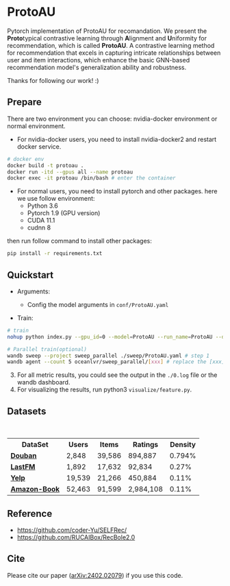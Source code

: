 # ProtoAU

Pytorch implementation of ProtoAU for recomandation.
We present the **Proto**typical contrastive learning through **A**lignment and **U**niformity for recommendation, which is called **ProtoAU**.
A contrastive learning method for recommendation that excels in capturing intricate relationships between user and item interactions, which enhance the basic GNN-based recommendation model's generalization ability and robustness.

Thanks for following our work! :)

## Prepare

There are two environment you can choose: nvidia-docker environment or normal environment.

- For nvidia-docker users, you need to install nvidia-docker2 and restart docker service.

```sh
# docker env
docker build -t protoau .
docker run -itd --gpus all --name protoau
docker exec -it protoau /bin/bash # enter the container
```

- For normal users, you need to install pytorch and other packages. here we use follow environment:
  - Python 3.6
  - Pytorch 1.9 (GPU version)
  - CUDA 11.1
  - cudnn 8

then run follow command to install other packages:

```sh
pip install -r requirements.txt
```

## Quickstart

- Arguments:
  - Config the model arguments in `conf/ProtoAU.yaml`


- Train:

```sh
# train
nohup python index.py --gpu_id=0 --model=ProtoAU --run_name=ProtoAU --dataset=yelp2018 > ./0.log 2>&1 &

# Parallel train(optional)
wandb sweep --project sweep_parallel ./sweep/ProtoAU.yaml # step 1
wandb agent --count 5 oceanlvr/sweep_parallel/[xxx] # replace the [xxx] with your sweep id (step 1 generated)
```
3. For all metric results, you could see the output in the `./0.log` file or the wandb dashboard.
4. For visualizing the results, run python3 `visualize/feature.py`.


## Datasets

<div>
 <table class="table table-hover table-bordered">
  <tr>
    <th rowspan="2" scope="col">DataSet</th>
  <tr>
    <th class="text-center">Users</th>
    <th class="text-center">Items</th>
    <th class="text-center">Ratings</th>
    <th class="text-center">Density</th>
    </tr>   
   <tr>
    <td><a href="https://pan.baidu.com/s/1hrJP6rq" target="_blank"><b>Douban</b></a> </td>
    <td>2,848</td>
    <td>39,586</td>
    <td>894,887</td>
    <td>0.794%</td>
    </tr> 
	 <tr>
    <td><a href="http://files.grouplens.org/datasets/hetrec2011/hetrec2011-lastfm-2k.zip" target="_blank"><b>LastFM</b></a> </td>
    <td>1,892</td>
    <td>17,632</td>
    <td>92,834</td>
    <td>0.27%</td>
    </tr> 
    <tr>
    <td><a href="https://www.dropbox.com/sh/h97ymblxt80txq5/AABfSLXcTu0Beib4r8P5I5sNa?dl=0" target="_blank"><b>Yelp</b></a> </td>
    <td>19,539</td>
    <td>21,266</td>
    <td>450,884</td>
    <td>0.11%</td>
    </tr>
    <tr>
    <td><a href="https://www.dropbox.com/sh/20l0xdjuw0b3lo8/AABBZbRg9hHiN42EHqBSvLpta?dl=0" target="_blank"><b>Amazon-Book</b></a> </td>
    <td>52,463</td>
    <td>91,599</td>
    <td>2,984,108</td>
    <td>0.11%</td>
    </tr>  
  </table>
</div>


## Reference

- https://github.com/coder-Yu/SELFRec/
- https://github.com/RUCAIBox/RecBole2.0


## Cite

Please cite our paper ([arXiv:2402.02079](arxiv.org/abs/2402.02079)) if you use this code.
